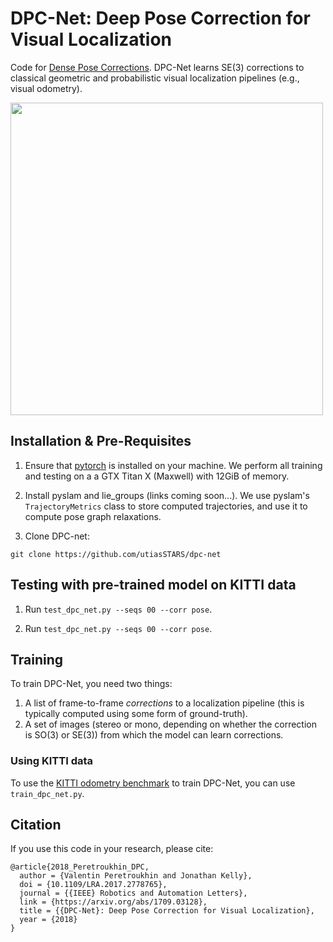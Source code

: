 # DPC-Net: Deep Pose Correction for Visual Localization
Code for [Dense Pose Corrections](https://arxiv.org/abs/1709.03128). DPC-Net learns SE(3) corrections to classical geometric and probabilistic visual localization pipelines (e.g., visual odometry). 

<img src="https://raw.githubusercontent.com/utiasSTARS/dpc-net/master/dpc_high_level.png" width="500px"/>


## Installation & Pre-Requisites

1. Ensure that [pytorch](http://pytorch.org) is installed on your machine. We perform all training and testing on a a GTX Titan X (Maxwell) with 12GiB of memory.

2. Install pyslam and lie_groups (links coming soon...). We use pyslam's ``TrajectoryMetrics`` class to store computed trajectories, and use it to compute pose graph relaxations.

2. Clone DPC-net:
```
git clone https://github.com/utiasSTARS/dpc-net
```

## Testing with pre-trained model on KITTI data
1. Run ``test_dpc_net.py --seqs 00 --corr pose``.

1. Run ``test_dpc_net.py --seqs 00 --corr pose``.


## Training
To train DPC-Net, you need two things:
1. A list of frame-to-frame *corrections* to a localization pipeline (this is typically computed using some form of ground-truth). 
2. A set of images (stereo or mono, depending on whether the correction is SO(3) or SE(3)) from which the model can learn corrections.

### Using KITTI data
To use the [KITTI odometry benchmark](http://www.cvlibs.net/datasets/kitti/eval_odometry.php) to train DPC-Net, you can use ``train_dpc_net.py``.

## Citation
If you use this code in your research, please cite:
```
@article{2018_Peretroukhin_DPC,
  author = {Valentin Peretroukhin and Jonathan Kelly},
  doi = {10.1109/LRA.2017.2778765},
  journal = {{IEEE} Robotics and Automation Letters},
  link = {https://arxiv.org/abs/1709.03128},
  title = {{DPC-Net}: Deep Pose Correction for Visual Localization},
  year = {2018}
}
```
